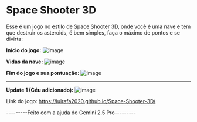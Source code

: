 # Space Shooter 3D

Esse é um jogo no estilo de Space Shooter 3D, onde você é uma nave e tem que destruir os asteroids, é bem simples, faça o máximo de pontos e se divirta:

**Início do jogo:**
![image](https://github.com/user-attachments/assets/d0801683-c428-4bd5-9ba4-0ddcabdb3c39)

**Vidas da nave:**
![image](https://github.com/user-attachments/assets/898b4d35-f754-4d7d-a634-7431e9e8087f)

**Fim do jogo e sua pontuação:**
![image](https://github.com/user-attachments/assets/53189772-15d2-401b-a9d1-d985842af832)

-----------------------------------------------------
**Update 1 (Céu adicionado):**
![image](https://github.com/user-attachments/assets/963b202d-b84f-4be6-aea1-2bba4f16e068)

Link do jogo: https://luirafa2020.github.io/Space-Shooter-3D/

---------Feito com a ajuda do Gemini 2.5 Pro---------
